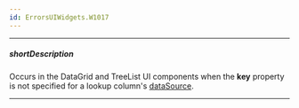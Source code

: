 ```yaml
---
id: ErrorsUIWidgets.W1017
---
```

---
##### shortDescription
Occurs in the DataGrid and TreeList UI components when the **key** property is not specified for a lookup column's [dataSource](/api-reference/_hidden/GridBaseColumn/lookup/dataSource.md '/Documentation/ApiReference/UI_Components/dxDataGrid/Configuration/columns/lookup/#dataSource').

---
<!-- Description goes here -->